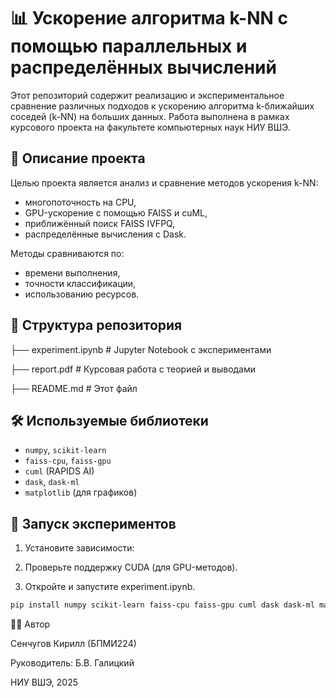# 📊 Ускорение алгоритма k-NN с помощью параллельных и распределённых вычислений

Этот репозиторий содержит реализацию и экспериментальное сравнение различных подходов к ускорению алгоритма k-ближайших соседей (k-NN) на больших данных. Работа выполнена в рамках курсового проекта на факультете компьютерных наук НИУ ВШЭ.

## 🚀 Описание проекта

Целью проекта является анализ и сравнение методов ускорения k-NN:

- многопоточность на CPU,
- GPU-ускорение с помощью FAISS и cuML,
- приближённый поиск FAISS IVFPQ,
- распределённые вычисления с Dask.

Методы сравниваются по:
- времени выполнения,
- точности классификации,
- использованию ресурсов.

## 📁 Структура репозитория

├── experiment.ipynb # Jupyter Notebook с экспериментами 

├── report.pdf # Курсовая работа с теорией и выводами 

├── README.md # Этот файл

## 🛠 Используемые библиотеки

- `numpy`, `scikit-learn`
- `faiss-cpu`, `faiss-gpu`
- `cuml` (RAPIDS AI)
- `dask`, `dask-ml`
- `matplotlib` (для графиков)

## 🧪 Запуск экспериментов

1. Установите зависимости:

2. Проверьте поддержку CUDA (для GPU-методов).

3. Откройте и запустите experiment.ipynb.

```bash
pip install numpy scikit-learn faiss-cpu faiss-gpu cuml dask dask-ml matplotlib
```
🧑‍🎓 Автор

Сенчугов Кирилл (БПМИ224)

Руководитель: Б.В. Галицкий

НИУ ВШЭ, 2025


